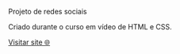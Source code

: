 Projeto de redes sociais

Criado durante o curso em vídeo de HTML e CSS.

[Visitar site 🌐](https://try-katch.github.io/projeto-social/)

